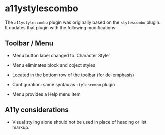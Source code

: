 # a11ystylescombo

The `a11ystylescombo` plugin was originally based on the `stylescombo` plugin.
It updates that plugin with the following modifications:

## Toolbar / Menu

* Menu button label changed to ‘Character Style’

* Menu eliminates block and object styles

* Located in the bottom row of the toolbar (for de-emphasis)

* Configuration: same syntax as `stylescombo` plugin

* Menu provides a Help menu item

## A11y considerations

* Visual styling alone should not be used in place of heading or list markup.
